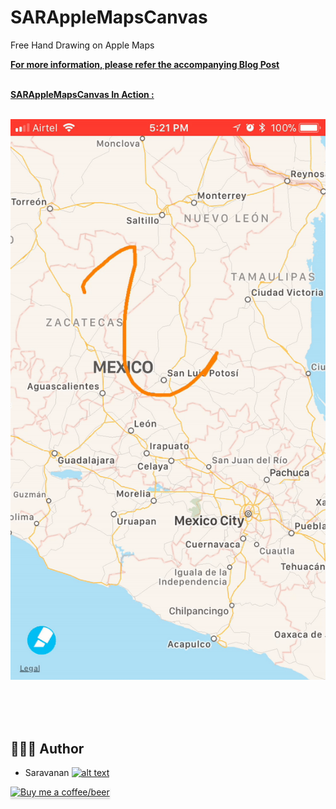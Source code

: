 # SARAppleMapsCanvas
Free Hand Drawing on Apple Maps

**[For more information, please refer the accompanying Blog Post](https://saru2020.blogspot.com/2018/04/free-hand-drawing-on-apple-maps.html)**<br/>

<br>
<u><b> SARAppleMapsCanvas In Action :</b></u>
<br/>
<br/>

![SARAppleMapsCanvas](https://raw.githubusercontent.com/saru2020/SARAppleMapsCanvas/master/SARAppleMapsCanvas.gif)

<br>



<br/>
<br/>

## 👨🏻‍💻 Author
[1.1]: http://i.imgur.com/tXSoThF.png
[1]: http://www.twitter.com/saruhere

* Saravanan [![alt text][1.1]][1]

<a class="bmc-button" target="_blank" href="https://www.buymeacoffee.com/saru2020"><img src="https://www.buymeacoffee.com/assets/img/custom_images/orange_img.png" alt="Buy me a coffee/beer" style="height: 41px !important;width: 174px !important;box-shadow: 0px 3px 2px 0px rgba(190, 190, 190, 0.5) !important;-webkit-box-shadow: 0px 3px 2px 0px rgba(190, 190, 190, 0.5) !important;"><span style="margin-left:5px"></span></a>
